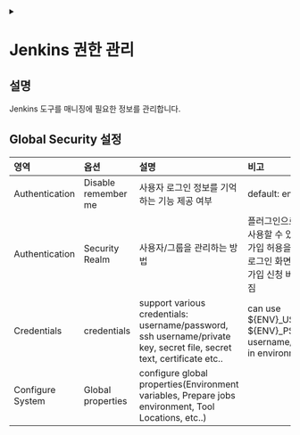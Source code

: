 <link rel="stylesheet" type="text/css" href="/css/header.css">
<link rel="stylesheet" type="text/css" href="/css/bootstrap/5.3.0-alpha1/bootstrap.css">
<div class="sticky-top bg-white pt-1 pb-2" id="header-div-max"></div>
<details id="display-none"><summary></summary>
  <script src="/js/header.js" defer="defer"></script>
  <script src="/js/table/numbering.js" defer="defer"></script>
  <script src="/js/bootstrap/5.3.0-alpha1/bootstrap.bundle.js" defer="defer"></script>
</details>

# Jenkins 권한 관리

## 설명

Jenkins 도구를 매니징에 필요한 정보를 관리합니다.

## Global Security 설정

| 영역 | 옵션 | 설명 | 비고 |
| :--- | :--- | :--- | :--- |
| Authentication | Disable remember me | 사용자 로그인 정보를 기억하는 기능 제공 여부 | default: enable |
| Authentication | Security Realm | 사용자/그룹을 관리하는 방법 | 플러그인으로 다양하게 사용할 수 있음, 사용자 가입 허용을 해제하면 로그인 화면에서 회원가입 신청 버튼이 사라짐 |
| Credentials | credentials | support various credentials: username/password, ssh username/private key, secret file, secret text, certificate etc.. | can use ${ENV}_USR, ${ENV}_PSW for username/password in environment |
| Configure System | Global properties | configure global properties(Environment variables, Prepare jobs environment, Tool Locations, etc..) |  |

